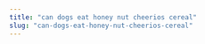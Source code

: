 ```yaml
---
title: "can dogs eat honey nut cheerios cereal"
slug: "can-dogs-eat-honey-nut-cheerios-cereal"
---
```


